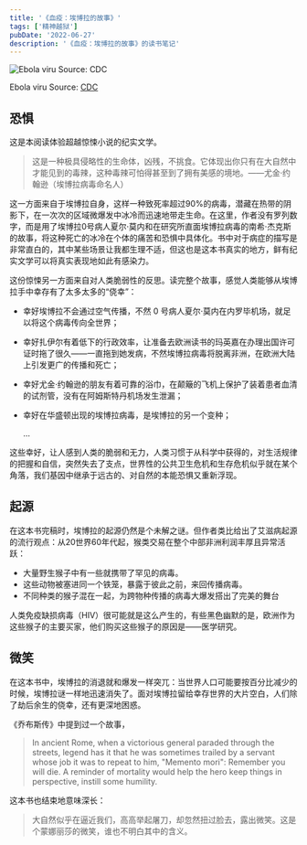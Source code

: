 ```yaml
---
title: '《血疫：埃博拉的故事》'
tags: ['精神越狱']
pubDate: '2022-06-27'
description: '《血疫：埃博拉的故事》的读书笔记'
---
```


![Ebola viru Source: [CDC](https://phil.cdc.gov/details.aspx?pid=10815)](https://phil.cdc.gov//PHIL_Images/10815/10815_lores.jpg)

Ebola viru Source: [CDC](https://phil.cdc.gov/details.aspx?pid=10815)

## 恐惧

这是本阅读体验超越惊悚小说的纪实文学。

> 这是一种极具侵略性的生命体，凶残，不挑食。它体现出你只有在大自然中才能见到的毒辣，这种毒辣可怕得甚至到了拥有美感的境地。——尤金·约翰逊（埃博拉病毒命名人）
>

这一方面来自于埃博拉自身，这样一种致死率超过90%的病毒，潜藏在热带的阴影下，在一次次的区域微爆发中冰冷而迅速地带走生命。在这里，作者没有罗列数字，而是用了埃博拉0号病人夏尔·莫内和在研究所直面埃博拉病毒的南希·杰克斯的故事，将这种死亡的冰冷在个体的痛苦和恐惧中具体化。书中对于病症的描写是非常直白的，其中某些场景让我都生理不适，但这也是这本书真实的地方，鲜有纪实文学可以将真实表现地如此有感染力。

这份惊悚另一方面来自对人类脆弱性的反思。读完整个故事，感觉人类能够从埃博拉手中幸存有了太多太多的“侥幸”：

- 幸好埃博拉不会通过空气传播，不然 0 号病人夏尔·莫内在内罗毕机场，就足以将这个病毒传向全世界；
- 幸好扎伊尔有着低下的行政效率，让准备去欧洲读书的玛英嘉在办理出国许可证时拖了很久——一直拖到她发病，不然埃博拉病毒将脱离非洲，在欧洲大陆上引发更广的传播和死亡；
- 幸好尤金·约翰逊的朋友有着可靠的浴巾，在颠簸的飞机上保护了装着患者血清的试剂管，没有在阿姆斯特丹机场发生泄漏；
- 幸好在华盛顿出现的埃博拉病毒，是埃博拉的另一个变种；

  …


这些幸好，让人感到人类的脆弱和无力，人类习惯于从科学中获得的，对生活规律的把握和自信，突然失去了支点，世界性的公共卫生危机和生存危机似乎就在某个角落，我们基因中继承于远古的、对自然的本能恐惧又重新浮现。

## 起源

在这本书完稿时，埃博拉的起源仍然是个未解之谜。但作者类比给出了艾滋病起源的流行观点：从20世界60年代起，猴类交易在整个中部非洲利润丰厚且异常活跃：

- 大量野生猴子中有一些就携带了罕见的病毒。
- 这些动物被塞进同一个铁笼，暴露于彼此之前，来回传播病毒。
- 不同种类的猴子混在一起，为跨物种传播的病毒大爆发搭出了完美的舞台

人类免疫缺损病毒（HIV）很可能就是这么产生的，有些黑色幽默的是，欧洲作为这些猴子的主要买家，他们购买这些猴子的原因是——医学研究。

## 微笑

在这本书中，埃博拉的消退就和爆发一样突兀：当世界人口可能要按百分比减少的时候，埃博拉谜一样地迅速消失了。面对埃博拉留给幸存世界的大片空白，人们除了劫后余生的侥幸，还有更深地困惑。

《乔布斯传》中提到过一个故事，

> In ancient Rome, when a victorious general paraded through the streets, legend has it that he was sometimes trailed by a servant whose job it was to repeat to him, "Memento mori": Remember you will die. A reminder of mortality would help the hero keep things in perspective, instill some humility.
>

这本书也结束地意味深长：

> 大自然似乎在逼近我们，高高举起屠刀，却忽然扭过脸去，露出微笑。这是个蒙娜丽莎的微笑，谁也不明白其中的含义。

